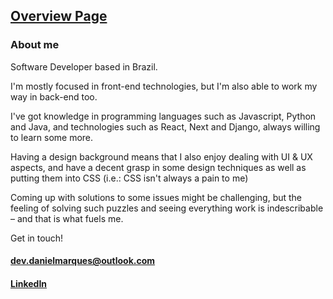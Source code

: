 ## [Overview Page](https://dan-mqs.github.io/portfolio-site/)

### About me

Software Developer based in Brazil.

I'm mostly focused in front-end technologies, but I'm also able to work my way in back-end too.

I've got knowledge in programming languages such as Javascript, Python and Java, and technologies such as React, Next and Django, always willing to learn some more.

Having a design background means that I also enjoy dealing with UI & UX aspects, and have a decent grasp in some design techniques as well as putting them into CSS (i.e.: CSS isn't always a pain to me)

Coming up with solutions to some issues might be challenging, but the feeling of solving such puzzles and seeing everything work is indescribable – and that is what fuels me.



Get in touch!
#### dev.danielmarques@outlook.com
#### [LinkedIn](https://www.linkedin.com/in/dan-mqs/ "Daniel Marques on LinkedIn")
<!--
**Dan-Mqs/Dan-Mqs** is a ✨ _special_ ✨ repository because its `README.md` (this file) appears on your GitHub profile.

Here are some ideas to get you started:

- 🔭 I’m currently working on ...
- 🌱 I’m currently learning ...
- 👯 I’m looking to collaborate on ...
- 🤔 I’m looking for help with ...
- 💬 Ask me about ...
- 📫 How to reach me: ...
- 😄 Pronouns: ...
- ⚡ Fun fact: ...
-->
